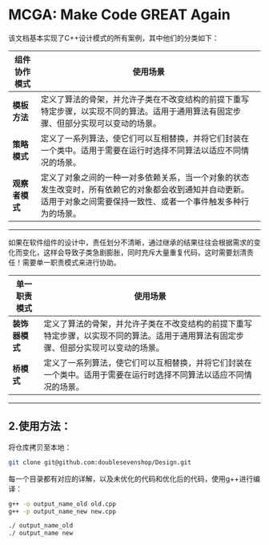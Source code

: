 # MCGA: Make Code GREAT Again

该文档基本实现了C++设计模式的所有案例，其中他们的分类如下：

| **组件协作模式**  | **使用场景** |
|------------------|------------------|
| **模板方法**   | 定义了算法的骨架，并允许子类在不改变结构的前提下重写特定步骤，以实现不同的算法。适用于通用算法有固定步骤、但部分实现可以变动的场景。 |
| **策略模式**   | 定义了一系列算法，使它们可以互相替换，并将它们封装在一个类中。适用于需要在运行时选择不同算法以适应不同情况的场景。 |
| **观察者模式** | 定义了对象之间的一种一对多依赖关系，当一个对象的状态发生改变时，所有依赖它的对象都会收到通知并自动更新。适用于对象之间需要保持一致性、或者一个事件触发多种行为的场景。 |


---
如果在软件组件的设计中，责任划分不清晰，通过继承的结果往往会根据需求的变化而变化，这样会导致子类急剧膨胀，同时充斥大量重复代码，这时需要划清责任！需要单一职责模式来进行协助。

| **单一职责模式**  | **使用场景** |
|------------------|------------------|
| **装饰器模式**   | 定义了算法的骨架，并允许子类在不改变结构的前提下重写特定步骤，以实现不同的算法。适用于通用算法有固定步骤、但部分实现可以变动的场景。 |
| **桥模式**   | 定义了一系列算法，使它们可以互相替换，并将它们封装在一个类中。适用于需要在运行时选择不同算法以适应不同情况的场景。 |





---
## 2.使用方法：
将仓库拷贝至本地：
```bash
git clone git@github.com:doublesevenshop/Design.git
```

每一个目录都有对应的详解，以及未优化的代码和优化后的代码，使用g++进行编译：
```bash
g++ -o output_name_old old.cpp
g++ -p output_name_new new.cpp

./ output_name_old
./ output_name new
```